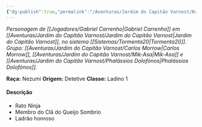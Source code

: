 ```yaml
---
{"dg-publish":true,"permalink":"/Aventuras/Jardim do Capitão Varnost/Kurozumi Rattakage/","created":"2025-10-13T17:42:11.096-03:00"}
---
```


*Personagem de [[Jogadores/Gabriel Carrenho\|Gabriel Carrenho]] em [[Aventuras/Jardim do Capitão Varnost/Jardim do Capitão Varnost\|Jardim do Capitão Varnost]], no sistema [[Sistemas/Tormenta20\|Tormenta20]].*
*Grupo: [[Aventuras/Jardim do Capitão Varnost/Carlos Morrow\|Carlos Morrow]], [[Aventuras/Jardim do Capitão Varnost/Mik-Asa\|Mik-Asa]] e [[Aventuras/Jardim do Capitão Varnost/Phalássios Dolofónos\|Phalássios Dolofónos]].*

**Raça:** Nezumi
**Origem:** Detetive
**Classe:** Ladino 1
#### Descrição
- Rato Ninja
- Membro do Clã do Queijo Sombrio
- Ladrão honroso